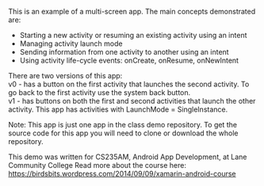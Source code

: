 This is an example of a multi-screen app. The main concepts demonstrated are:
* Starting a new activity or resuming an existing activity using an intent
* Managing activity launch mode
* Sending information from one activity to another using an intent
* Using activity life-cycle events: onCreate, onResume, onNewIntent

There are two versions of this app:<br>
v0 - has a button on the first activity that launches the second activity. To go back to the first activity use the system back button.<br>
v1 - has buttons on both the first and second activities that launch the other activity. This app has activities with LaunchMode = SingleInstance.<br>

Note: This app is just one app in the class demo repository. 
To get the source code for this app you will need to 
clone or download the whole repository.

This demo was written for CS235AM, Android App Development, at Lane Community College
Read more about the course here: https://birdsbits.wordpress.com/2014/09/09/xamarin-android-course

